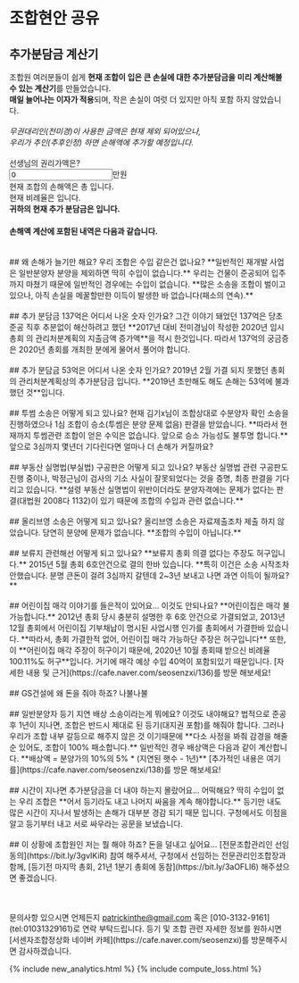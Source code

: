 # 조합현안 공유

## 추가분담금 계산기
조합원 여러분들이 쉽게 **현재 조합이 입은 큰 손실에 대한 추가분담금을 미리 계산해볼 수 있는 계산기**를 만들었습니다.  
**매일 늘어나는 이자가 적용**되며, 작은 손실이 여럿 더 있지만 아직 포함 하지 않았습니다.
<br />
<br />
_무권대리인(전미경)이 사용한 금액은 현재 제외 되어있으나,  
우리가 추인(추후인정) 하면 손해액에 추가할 예정입니다._
<br />
<br />
선생님의 권리가액은?
<br />
<input id="your_money" value="0" type="number" size="7">만원
<br>
현재 조합의 손해액은 총
<span id="total_loss"></span>
입니다.
<br>
현재 비례율은
<span id="current_percentage"></span>
입니다.
<br>
**귀하의 현재 추가 분담금은
<span id="your_loss"></span>
입니다.**
<br>
#### 손해액 계산에 포함된 내역은 다음과 같습니다.
<div id="detail">
</div>

<br />
## 왜 손해가 늘기만 해요? 우리 조합은 수입 같은건 없나요?
**일반적인 재개발 사업은 일반분양자 분양을 제외하면 딱히 수입이 없습니다.**  
우리는 건물이 준공되어 입주까지 마쳤기 때문에 일반적인 경우에는 수입이 없습니다.  
**많은 소송을 조합이 벌이고 있으나, 아직 손실을 메꿀할만한 이득이 발생한 바 없습니다(패소의 연속).**
<br>
<br>
## 추가 분담금 137억은 어디서 나온 숫자 인가요?
그간 이야기 돼었던 137억은 당초 준공 직후 추분없이 해산하려고 했던 **2017년 대비 전미경님이 작성한 2020년 임시총회 의 관리처분계획의 지출금액 증가액**을 적시 한것입니다.  
따라서 137억의 궁금증은 2020년 총회를 개최한 분에게 물어서 풀어야 합니다.
<br>
<br>
## 추가 분담금 53억은 어디서 나온 숫자 인가요?
2019년 2월 가결 되지 못했던 총회의 관리처분계획상의 추가분담금 입니다.  **2019년 초만해도 해도 손해는 53억에 불과 했던 것**입니다.
<br>
<br>
## 투썸 소송은 어떻게 되고 있나요?
현재 김기x님이 조합상대로 수분양자 확인 소송을 진행하였으나 1심 조합이 승소(투썸은 분양 문제 없음) 판결을 받았습니다.  
**따라서 현재까지 투썸관련 조합이 얻은 수익은 없습니다. 앞으로 승소 가능성도 불투명 합니다.**  
앞으로 3심까지 몇년더 기다린다면 얼마나 더 손해가 커질까요?
<br>
<br>
## 부동산 실명법(부실법) 구공판은 어떻게 되고 있나요?
부동산 실명법 관련 구공판도 진행 중이나, 박정근님이 검사의 기소 사실이 잘못되었다는 것을 증명, 최종 판결을 기다리고 있습니다.  
**설령 부동산 실명법이 위반이더라도 분양자격에는 문제가 없다는 판결(대법원 2008다 1132)이 있기 때문에 조합의 수입과 관련 없습니다.**
<br>
<br>
## 올리브영 소송은 어떻게 되고 있나요?
올리브영 소송은 자료제출조차 제출 하지 않았습니다. 당연히 분양에 문제가 없습니다.  **조합의 수입이 아닙니다.**
<br>
<br>
## 보류지 관련해선 어떻게 되고 있나요?
**보류지 총회 의결 없다는 주장도 허구입니다.**  
2015년 5월 총회 6호안건으로 결의 한바 있습니다.  
**특히 이건은 소송 시작조차 안했습니다. 분명 큰돈이 걸려 3심까지 갈텐데 2~3년 보내고 나면 과연 이득이 될까요?**
<br>
<br>
## 어린이집 매각 이야기를 들은적이 있어요... 이것도 안되나요?
**어린이집은 매각 불가능합니다.**  
2012년 총회 당시 충분히 설명한 후 6호 안건으로 가결되었고, 2013년 12월 총회에서 어린이집 기부채납이 명시된 사업시행 인가를 총회에서 가결한바 있습니다.  
**따라서, 총회 가결한적 없어, 어린이집 매각 가능하단 주장은 허구입니다**  
또한, 이 **어린이집 매각 주장이 허구이기 때문에, 2020년 10월 총회때 받으신 비례율 100.11%도 허구**입니다.  
거기에 매각 예상 수입 40억이 포함되있기 때문입니다.  
[자세한 내용 및 근거](https://cafe.naver.com/seosenzxi/136)를 방문 해보세요!
<br>
<br>
## GS건설에 왜 돈을 줘야 하죠?
나불나불
<br>
<br>
## 일반분양자 등기 지연 배상 소송이라는게 뭐에요? 이것도 내야해요?
법적으로 준공 후 1년이 지나면, 조합은 반드시 제대로 된 등기(대지권 포함)를 해줘야 합니다.  
그러나 우리가 조합 내부 갈등으로 해주지 않은 것 이기때문에 **다소 사정을 봐줘 감경을 해줄 순 있어도, 조합이 100% 패소합니다.**  
일반적인 경우 배상액은 다음과 같이 계산합니다. **배상액 = 분양가의 10%의 5% * (지연된 햇수 - 1년)**
[추가적인 내용은 여기를](https://cafe.naver.com/seosenzxi/138)를 방문 해보세요!
<br>
<br>
## 시간이 지나면 추가분담금을 더 내야 하는지 몰랐어요... 어떡해요?
딱히 수입이 없는 우리 조합은 **어서 등기라도 내고 나머지 싸움을 계속 해야합니다.**  
등기만 내도 많은 시간이 지나서 발생하는 손해가 대부분 경감 되기 때문 입니다.  
구청에서도 이점을 알고 등기부터 내고 서로 싸우라는 공문을 보냈습니다.
<br>
<br>
## 이 상황에 조합원인 저는 뭘 해야 하죠? 돈을 덜내고 싶어요...
[전문조합관리인 선임 동의](https://bit.ly/3gvIKiR) 참여 해주셔서, 구청에서 선임하는 전문관리인조합장과 함께,  
[등기전 마지막 총회, 21년 1분기 총회에 동참](https://bit.ly/3aOFLl6) 해주셨으면 좋겠습니다.
<br>
<br>

<br>
<br>
문의사항 있으시면 언제든지 <a href="mailto:patrickinthe@gmail.com">patrickinthe@gmail.com</a> 혹은 [010-3132-9161](tel:01031329161)로 연락 부탁드립니다.  
등기 및 조합 관련 자세한 정보를 원하시면 [서센자조합정상화 네이버 카페](https://cafe.naver.com/seosenzxi)를 방문해주시면 감사하겠습니다.  

{% include new_analytics.html %}
{% include compute_loss.html %}
